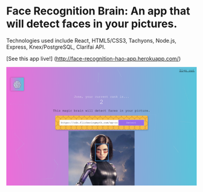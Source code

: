 # Face Recognition Brain: An app that will detect faces in your pictures.

Technologies used include React, HTML5/CSS3, Tachyons, Node.js, Express, Knex/PostgreSQL, Clarifai API.

[See this app live!] (http://face-recognition-hao-app.herokuapp.com/)

![alt text](homepage.png "Face Recognition Brain")


